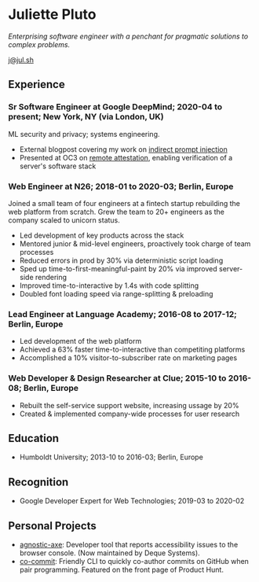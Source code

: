 # Juliette Pluto

_Enterprising software engineer with a penchant for pragmatic solutions to complex problems._

[j@jul.sh](mailto:j@jul.sh)

## Experience

### Sr Software Engineer at Google DeepMind; 2020-04 to present; New York, NY (via London, UK)

ML security and privacy; systems engineering.

- External blogpost covering my work on [indirect prompt injection](https://security.googleblog.com/2025/01/how-we-estimate-risk-from-prompt.html)
- Presented at OC3 on [remote attestation](https://www.youtube.com/watch?v=LaT_vgz3Dd4), enabling verification of a server's software stack

### Web Engineer at N26; 2018-01 to 2020-03; Berlin, Europe

Joined a small team of four engineers at a fintech startup rebuilding the web platform from scratch. Grew the team to 20+ engineers as the company scaled to unicorn status.

- Led development of key products across the stack
- Mentored junior & mid-level engineers, proactively took charge of team processes
- Reduced errors in prod by 30% via deterministic script loading
- Sped up time-to-first-meaningful-paint by 20% via improved server-side rendering
- Improved time-to-interactive by 1.4s with code splitting
- Doubled font loading speed via range-splitting & preloading

### Lead Engineer at Language Academy; 2016-08 to 2017-12; Berlin, Europe

- Led development of the web platform
- Achieved a 63% faster time-to-interactive than competiting platforms
- Accomplished a 10% visitor-to-subscriber rate on marketing pages

### Web Developer & Design Researcher at Clue; 2015-10 to 2016-08; Berlin, Europe

- Rebuilt the self-service support website, increasing ussage by 20%
- Created & implemented company-wide processes for user research

## Education

- Humboldt University; 2013-10 to 2016-03; Berlin, Europe

## Recognition

- Google Developer Expert for Web Technologies; 2019-03 to 2020-02

## Personal Projects

- [agnostic-axe](https://github.com/dequelabs/agnostic-axe): Developer tool that reports accessibility issues to the browser console. (Now maintained by Deque Systems).
- [co-commit](https://github.com/jul-sh/npx-co-commit): Friendly CLI to quickly co-author commits on GitHub when pair programming. Featured on the front page of Product Hunt.
